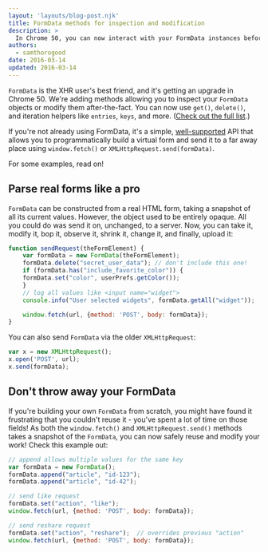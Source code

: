 ```yaml
---
layout: 'layouts/blog-post.njk'
title: FormData methods for inspection and modification 
description: >
  In Chrome 50, you can now interact with your FormData instances before sending them on their journey.
authors:
  - samthorogood
date: 2016-03-14
updated: 2016-03-14
---
```


`FormData` is the XHR user's best friend, and it's getting an upgrade in Chrome 50.
We're adding methods allowing you to inspect your `FormData` objects or modify them after-the-fact.
You can now use `get()`, `delete()`, and iteration helpers like `entries`, `keys`, and more. ([Check out the full list](https://developer.mozilla.org/docs/Web/API/FormData).)

If you're not already using FormData, it's a simple, [well-supported](http://caniuse.com/#feat=xhr2) API that allows you to programmatically build a virtual form and send it to a far away place using `window.fetch()` or `XMLHttpRequest.send(formData)`.

For some examples, read on!

## Parse real forms like a pro

`FormData` can be constructed from a real HTML form, taking a snapshot of all its current values.
However, the object used to be entirely opaque. All you could do was send it on, unchanged, to a server.
Now, you can take it, modify it, bop it, observe it, shrink it, change it, and finally, upload it:


```js
function sendRequest(theFormElement) {
    var formData = new FormData(theFormElement);
    formData.delete("secret_user_data"); // don't include this one!
    if (formData.has("include_favorite_color")) {
    formData.set("color", userPrefs.getColor());
    }
    // log all values like <input name="widget">
    console.info("User selected widgets", formData.getAll("widget"));

    window.fetch(url, {method: 'POST', body: formData});
}
```    

You can also send `FormData` via the older `XMLHttpRequest`:


```js
var x = new XMLHttpRequest();
x.open('POST', url);
x.send(formData);
```


## Don't throw away your FormData

If you're building your own `FormData` from scratch, you might have found it frustrating that you couldn't reuse it - you've spent a lot of time on those fields!
As both the `window.fetch()` and `XMLHttpRequest.send()` methods takes a snapshot of the `FormData`, you can now safely reuse and modify your work!
Check this example out:

```js
// append allows multiple values for the same key
var formData = new FormData();
formData.append("article", "id-123");
formData.append("article", "id-42");

// send like request
formData.set("action", "like");
window.fetch(url, {method: 'POST', body: formData});

// send reshare request
formData.set("action", "reshare");  // overrides previous "action"
window.fetch(url, {method: 'POST', body: formData});
```